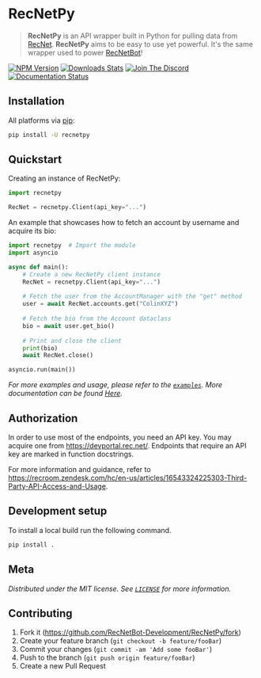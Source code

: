 # RecNetPy
> **RecNetPy** is an API wrapper built in Python for pulling data from [RecNet](https://rec.net/). **RecNetPy** aims to be easy to use yet powerful. It's the same wrapper used to power [RecNetBot](https://github.com/RecNetBot-Development/RecNetBot)!

[![NPM Version][pip-image]][pip-url]
[![Downloads Stats][pip-downloads]][pip-url]
[![Join The Discord][discord]][discord-url]
[![Documentation Status][readthedocs]][readthedocs-url]

## Installation

All platforms via [pip][pip-url]:

```sh
pip install -U recnetpy
```

## Quickstart

Creating an instance of RecNetPy:
```py
import recnetpy

RecNet = recnetpy.Client(api_key="...")
```

An example that showcases how to fetch an account by username and acquire its bio:
```py
import recnetpy  # Import the module
import asyncio

async def main():
    # Create a new RecNetPy client instance
    RecNet = recnetpy.Client(api_key="...")
    
    # Fetch the user from the AccountManager with the "get" method
    user = await RecNet.accounts.get("ColinXYZ")
    
    # Fetch the bio from the Account dataclass
    bio = await user.get_bio()
    
    # Print and close the client
    print(bio)
    await RecNet.close()

asyncio.run(main())
```

_For more examples and usage, please refer to the [``examples``][examples-url]. More documentation can be found [Here][documentation]._

## Authorization
In order to use most of the endpoints, you need an API key. You may acquire one from https://devportal.rec.net/. Endpoints that require an API key are marked in function docstrings.

For more information and guidance, refer to https://recroom.zendesk.com/hc/en-us/articles/16543324225303-Third-Party-API-Access-and-Usage.

## Development setup

To install a local build run the following command.

```sh
pip install .
```

## Meta

_Distributed under the MIT license. See [``LICENSE``][license] for more information._


## Contributing

1. Fork it (<https://github.com/RecNetBot-Development/RecNetPy/fork>)
2. Create your feature branch (`git checkout -b feature/fooBar`)
3. Commit your changes (`git commit -am 'Add some fooBar'`)
4. Push to the branch (`git push origin feature/fooBar`)
5. Create a new Pull Request

<!-- Markdown link & img dfn's -->
[pip-image]: https://img.shields.io/pypi/v/recnetpy?style=flat-square
[pip-url]: https://pypi.org/project/recnetpy/
[pip-downloads]: https://img.shields.io/pypi/dm/recnetpy?style=flat-square
[discord]: https://img.shields.io/discord/745219512529584195?style=flat-square
[discord-url]: https://discord.gg/GPVdhMa2zK
[documentation]: https://recnetpy.readthedocs.io/en/latest/index.html
[readthedocs]: https://readthedocs.org/projects/recnetpy/badge/?version=latest
[readthedocs-url]: https://recnetpy.readthedocs.io/en/latest/?badge=latest
[pip-url]: https://pypi.org/project/pip/
[examples-url]: https://github.com/RecNetBot-Development/RecNetPy/tree/main/examples
[license]: https://github.com/RecNetBot-Development/RecNetPy/blob/main/LICENSE
